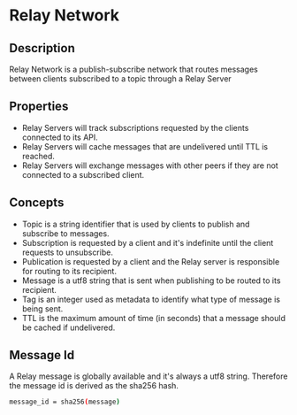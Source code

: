 # Relay Network

## Description

Relay Network is a publish-subscribe network that routes messages between clients subscribed to a topic through a Relay Server

## Properties

- Relay Servers will track subscriptions requested by the clients connected to its API.
- Relay Servers will cache messages that are undelivered until TTL is reached.
- Relay Servers will exchange messages with other peers if they are not connected to a subscribed client.


## Concepts

- Topic is a string identifier that is used by clients to publish and subscribe to messages.
- Subscription is requested by a client and it's indefinite until the client requests to unsubscribe.
- Publication is requested by a client and the Relay server is responsible for routing to its recipient.
- Message is a utf8 string that is sent when publishing to be routed to its recipient.
- Tag is an integer used as metadata to identify what type of message is being sent.
- TTL is the maximum amount of time (in seconds) that a message should be cached if undelivered.

## Message Id

A Relay message is globally available and it's always a utf8 string. Therefore the message id is derived as the sha256 hash.

```sh
message_id = sha256(message)
```

